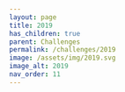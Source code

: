 ```yaml
---
layout: page
title: 2019
has_children: true
parent: Challenges
permalink: /challenges/2019
image: /assets/img/2019.svg
image_alt: 2019
nav_order: 11
---
```

